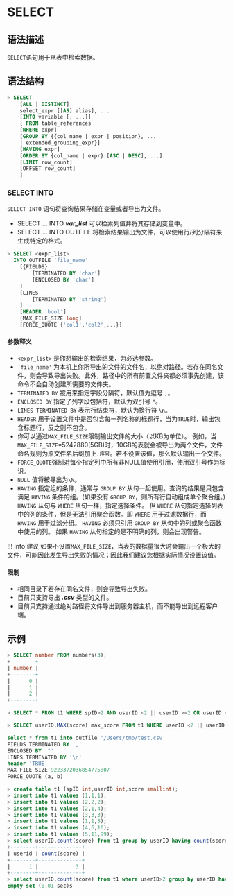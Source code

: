 # **SELECT**

## **语法描述**

`SELECT`语句用于从表中检索数据。

## **语法结构**

``` sql
> SELECT
    [ALL | DISTINCT]
    select_expr [[AS] alias], ...
    [INTO variable [, ...]]
    [ FROM table_references
    [WHERE expr]
    [GROUP BY {{col_name | expr | position}, ...
    | extended_grouping_expr}]
    [HAVING expr]
    [ORDER BY {col_name | expr} [ASC | DESC], ...]
    [LIMIT row_count]
    [OFFSET row_count]
    ]
```

### **SELECT INTO**

`SELECT INTO` 语句将查询结果存储在变量或者导出为文件。

* SELECT ... INTO ***var_list*** 可以检索列值并将其存储到变量中。
* SELECT ... INTO OUTFILE 将检索结果输出为文件，可以使用行/列分隔符来生成特定的格式。

``` sql
> SELECT <expr_list>
  INTO OUTFILE 'file_name'
    [{FIELDS}
        [TERMINATED BY 'char']
        [ENCLOSED BY 'char']
    ]
    [LINES
        [TERMINATED BY 'string']
    ]
    [HEADER 'bool']
    [MAX_FILE_SIZE long]
    [FORCE_QUOTE {'col1','col2',...}]
```

#### 参数释义

* `<expr_list>` 是你想输出的检索结果，为必选参数。
* `'file_name'` 为本机上你所导出的文件的文件名，以绝对路径。若存在同名文件，则会导致导出失败。此外，路径中的所有前置文件夹都必须事先创建，该命令不会自动创建所需要的文件夹。
* `TERMINATED BY` 被用来指定字段分隔符，默认值为逗号 `,`。
* `ENCLOSED BY` 指定了列字段包括符，默认为双引号 `"`。
* `LINES TERMINATED BY` 表示行结束符，默认为换行符 `\n`。
* `HEADER` 用于设置文件中是否包含每一列名称的标题行，当为`TRUE`时，输出包含标题行，反之则不包含。
* 你可以通过`MAX_FILE_SIZE`限制输出文件的大小（以KB为单位）。
  例如，当`MAX_FILE_SIZE`=5242880(5GB)时，10GB的表就会被导出为两个文件，文件命名规则为原文件名后缀加上`.序号`。若不设置该值，那么默认输出一个文件。
* `FORCE_QUOTE`强制对每个指定列中所有非NULL值使用引用，使用双引号作为标识。
* `NULL` 值将被导出为`\N`。
* `HAVING` 指定组的条件，通常与 `GROUP BY` 从句一起使用。查询的结果是只包含满足 `HAVING` 条件的组。(如果没有 `GROUP BY`，则所有行自动组成单个聚合组。)
  `HAVING` 从句与 `WHERE` 从句一样，指定选择条件。 但 `WHERE` 从句指定选择列表中的列的条件，但是无法引用聚合函数。即 `WHERE` 用于过滤数据行，而 `HAVING` 用于过滤分组。
  `HAVING` 必须只引用 `GROUP BY` 从句中的列或聚合函数中使用的列。
  如果 `HAVING` 从句指定的是不明确的列，则会出现警告。

!!! info 建议
    如果不设置`MAX_FILE_SIZE`，当表的数据量很大时会输出一个极大的文件，可能因此发生导出失败的情况；因此我们建议您根据实际情况设置该值。

#### 限制

 * 相同目录下若存在同名文件，则会导致导出失败。
 * 目前只支持导出 ***.csv*** 类型的文件。
 * 目前只支持通过绝对路径将文件导出到服务器主机，而不能导出到远程客户端。

## **示例**

```sql
> SELECT number FROM numbers(3);
+--------+
| number |
+--------+
|      0 |
|      1 |
|      2 |
+--------+

> SELECT * FROM t1 WHERE spID>2 AND userID <2 || userID >=2 OR userID < 2 LIMIT 3;

> SELECT userID,MAX(score) max_score FROM t1 WHERE userID <2 || userID > 3 GROUP BY userID ORDER BY max_score;
```

```sql
select * from t1 into outfile '/Users/tmp/test.csv'
FIELDS TERMINATED BY ','
ENCLOSED BY '"'
LINES TERMINATED BY '\n'
header 'TRUE'
MAX_FILE_SIZE 9223372036854775807
FORCE_QUOTE (a, b)
```

```sql
> create table t1 (spID int,userID int,score smallint);
> insert into t1 values (1,1,1);
> insert into t1 values (2,2,2);
> insert into t1 values (2,1,4);
> insert into t1 values (3,3,3);
> insert into t1 values (1,1,5);
> insert into t1 values (4,6,10);
> insert into t1 values (5,11,99);
> select userID,count(score) from t1 group by userID having count(score)>1 order by userID;
+--------+--------------+
| userid | count(score) |
+--------+--------------+
|      1 |            3 |
+--------+--------------+
> select userID,count(score) from t1 where userID>2 group by userID having count(score)>1 order by userID;
Empty set (0.01 sec)s
```
